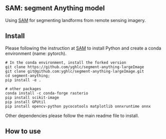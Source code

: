 ## SAM: segment Anything model
Using [SAM](https://github.com/facebookresearch/segment-anything) for segmenting landforms 
from remote sensing imagery.

## Install
Please following the instruction at [SAM](https://github.com/facebookresearch/segment-anything) 
to install Python and create a conda environment (name: pytorch). 

```
# In the conda environment, install the forked version
git clone https://github.com/yghlc/segment-anything-largeImage
git clone git@github.com:yghlc/segment-anything-largeImage.git
cd segment-anything;
pip install -e .

# other packages
conda install -c conda-forge rasterio
pip install scikit-image
pip install GPUtil
pip install opencv-python pycocotools matplotlib onnxruntime onnx

```

Other dependencies please follow the main readme file to install.

## How to use
